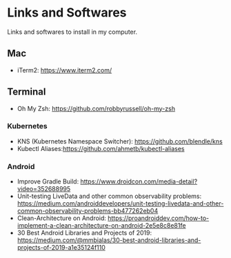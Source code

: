 # Links and Softwares
Links and softwares to install in my computer.

## Mac
  - iTerm2: https://www.iterm2.com/
  
## Terminal
  - Oh My Zsh: https://github.com/robbyrussell/oh-my-zsh

### Kubernetes
  - KNS (Kubernetes Namespace Switcher): https://github.com/blendle/kns
  - Kubectl Aliases:https://github.com/ahmetb/kubectl-aliases

### Android
  - Improve Gradle Build: https://www.droidcon.com/media-detail?video=352688995
  - Unit-testing LiveData and other common observability problems: https://medium.com/androiddevelopers/unit-testing-livedata-and-other-common-observability-problems-bb477262eb04
  - Clean-Architecture on Android: https://proandroiddev.com/how-to-implement-a-clean-architecture-on-android-2e5e8c8e81fe
  - 30 Best Android Libraries and Projects of 2019: https://medium.com/@mmbialas/30-best-android-libraries-and-projects-of-2019-a1e35124f110
  